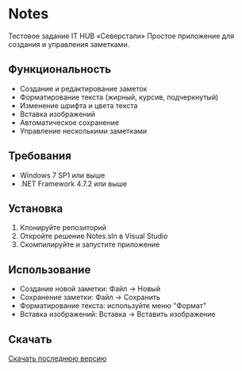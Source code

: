 # Notes
Тестовое задание IT HUB «Северстали»
Простое приложение для создания и управления заметками.

   ## Функциональность

   - Создание и редактирование заметок
   - Форматирование текста (жирный, курсив, подчеркнутый)
   - Изменение шрифта и цвета текста
   - Вставка изображений
   - Автоматическое сохранение
   - Управление несколькими заметками

   ## Требования

  - Windows 7 SP1 или выше
  - .NET Framework 4.7.2 или выше

   ## Установка

   1. Клонируйте репозиторий
   2. Откройте решение Notes.sln в Visual Studio
   3. Скомпилируйте и запустите приложение

   ## Использование

   - Создание новой заметки: Файл -> Новый
   - Сохранение заметки: Файл -> Сохранить
   - Форматирование текста: используйте меню "Формат"
   - Вставка изображений: Вставка -> Вставить изображение
     
   ## Скачать
   [Скачать последнюю версию](https://github.com/Feym4n/Notes/releases/latest)
